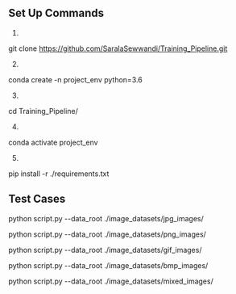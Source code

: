 ## Set Up Commands
1.
git clone https://github.com/SaralaSewwandi/Training_Pipeline.git

2.
conda create -n project_env python=3.6

3.
cd Training_Pipeline/

4.
conda activate project_env

5.
pip install -r ./requirements.txt 

## Test Cases

python script.py --data_root ./image_datasets/jpg_images/

python script.py --data_root ./image_datasets/png_images/

python script.py --data_root ./image_datasets/gif_images/

python script.py --data_root ./image_datasets/bmp_images/

python script.py --data_root ./image_datasets/mixed_images/
